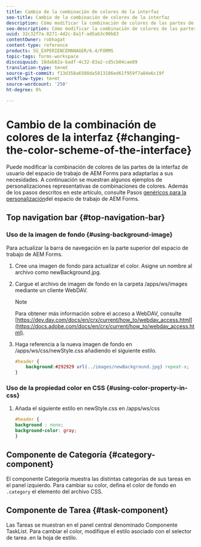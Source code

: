 ```yaml
---
title: Cambio de la combinación de colores de la interfaz
seo-title: Cambio de la combinación de colores de la interfaz
description: Cómo modificar la combinación de colores de las partes de la interfaz de usuario del espacio de trabajo de AEM Forms de forma selectiva.
seo-description: Cómo modificar la combinación de colores de las partes de la interfaz de usuario del espacio de trabajo de AEM Forms de forma selectiva.
uuid: 32c32f7a-8271-4d2c-8a1f-ad5ab3c90b83
contentOwner: robhagat
content-type: reference
products: SG_EXPERIENCEMANAGER/6.4/FORMS
topic-tags: forms-workspace
discoiquuid: 18dab82a-badf-4c32-83a2-cd5cb04cae89
translation-type: tm+mt
source-git-commit: f13d358a6508da5813186ed61f959f7a84e6c19f
workflow-type: tm+mt
source-wordcount: '250'
ht-degree: 0%

---
```



# Cambio de la combinación de colores de la interfaz {#changing-the-color-scheme-of-the-interface}

Puede modificar la combinación de colores de las partes de la interfaz de usuario del espacio de trabajo de AEM Forms para adaptarlas a sus necesidades. A continuación se muestran algunos ejemplos de personalizaciones representativas de combinaciones de colores. Además de los pasos descritos en este artículo, consulte Pasos [genéricos para la personalización](/help/forms/using/generic-steps-html-workspace-customization.md)del espacio de trabajo de AEM Forms.

## Top navigation bar {#top-navigation-bar}

### Uso de la imagen de fondo {#using-background-image}

Para actualizar la barra de navegación en la parte superior del espacio de trabajo de AEM Forms.

1. Cree una imagen de fondo para actualizar el color. Asigne un nombre al archivo como newBackground.jpg.
1. Cargue el archivo de imagen de fondo en la carpeta /apps/ws/images mediante un cliente WebDAV.

   >[!NOTE]
   >
   >Para obtener más información sobre el acceso a WebDAV, consulte [https://dev.day.com/docs/en/crx/current/how_to/webdav_access.html](https://docs.adobe.com/docs/en/crx/current/how_to/webdav_access.html).

1. Haga referencia a la nueva imagen de fondo en /apps/ws/css/newStyle.css añadiendo el siguiente estilo.

   ```css
   #header {
       background:#292929 url(../images/newBackground.jpg) repeat-x;
   }
   ```

### Uso de la propiedad color en CSS {#using-color-property-in-css}

1. Añada el siguiente estilo en newStyle.css en /apps/ws/css

   ```css
   #header {
   background : none;
   background-color: gray;
   }
   ```

## Componente de Categoría {#category-component}

El componente Categoría muestra las distintas categorías de sus tareas en el panel izquierdo. Para cambiar su color, defina el color de fondo en `.category` el elemento del archivo CSS.

## Componente de Tarea {#task-component}

Las Tareas se muestran en el panel central denominado Componente TaskList. Para cambiar el color, modifique el estilo asociado con el selector de tarea .en la hoja de estilo.
